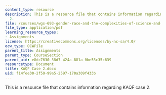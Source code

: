 ```yaml
---
content_type: resource
description: This is a resource file that contains information regarding KAQF case
  2.
file: /courses/wgs-693-gender-race-and-the-complexities-of-science-and-technology-a-problem-based-learning-experiment-spring-2009/f14fee302f5099a52597170a309f433b_MITWGS_693S09_assn03_KAQF.pdf
file_type: application/pdf
learning_resource_types:
- Assignments
license: https://creativecommons.org/licenses/by-nc-sa/4.0/
ocw_type: OCWFile
parent_title: Assignments
parent_type: CourseSection
parent_uid: e8dc7630-38d7-424a-881a-0be53c35c639
resourcetype: Document
title: KAQF Case 2.docx
uid: f14fee30-2f50-99a5-2597-170a309f433b
---
```

This is a resource file that contains information regarding KAQF case 2.
